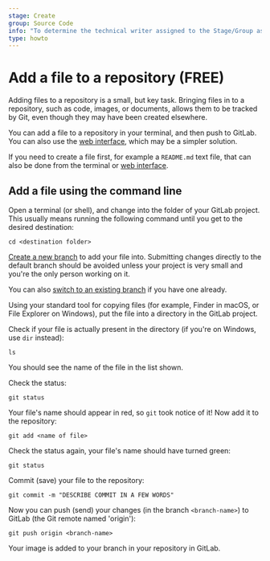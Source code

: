 ```yaml
---
stage: Create
group: Source Code
info: "To determine the technical writer assigned to the Stage/Group associated with this page, see https://about.gitlab.com/handbook/product/ux/technical-writing/#assignments"
type: howto
---
```


# Add a file to a repository **(FREE)**

Adding files to a repository is a small, but key task. Bringing files in to a repository,
such as code, images, or documents, allows them to be tracked by Git, even though they
may have been created elsewhere.

You can add a file to a repository in your terminal, and
then push to GitLab. You can also use the [web interface](../user/project/repository/web_editor.md#upload-a-file),
which may be a simpler solution.

If you need to create a file first, for example a `README.md` text file, that can
also be done from the terminal or
[web interface](../user/project/repository/web_editor.md#create-a-file).

## Add a file using the command line

Open a terminal (or shell), and change into the folder of your
GitLab project. This usually means running the following command until you get
to the desired destination:

```shell
cd <destination folder>
```

[Create a new branch](../tutorials/make_your_first_git_commit.md#create-a-branch-and-make-changes) to add your file into. Submitting changes directly
to the default branch should be avoided unless your project is very small and you're the
only person working on it.

You can also [switch to an existing branch](start-using-git.md#switch-to-a-branch)
if you have one already.

Using your standard tool for copying files (for example, Finder in macOS, or File Explorer
on Windows), put the file into a directory in the GitLab project.

Check if your file is actually present in the directory (if you're on Windows,
use `dir` instead):

```shell
ls
```

You should see the name of the file in the list shown.

Check the status:

```shell
git status
```

Your file's name should appear in red, so `git` took notice of it! Now add it
to the repository:

```shell
git add <name of file>
```

Check the status again, your file's name should have turned green:

```shell
git status
```

Commit (save) your file to the repository:

```shell
git commit -m "DESCRIBE COMMIT IN A FEW WORDS"
```

Now you can push (send) your changes (in the branch `<branch-name>`) to GitLab
(the Git remote named 'origin'):

```shell
git push origin <branch-name>
```

Your image is added to your branch in your repository in GitLab.

<!-- ## Troubleshooting

Include any troubleshooting steps that you can foresee. If you know beforehand what issues
one might have when setting this up, or when something is changed, or on upgrading, it's
important to describe those, too. Think of things that may go wrong and include them here.
This is important to minimize requests for support, and to avoid doc comments with
questions that you know someone might ask.

Each scenario can be a third-level heading, for example `### Getting error message X`.
If you have none to add when creating a doc, leave this section in place
but commented out to help encourage others to add to it in the future. -->
